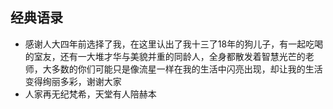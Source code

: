 ## 经典语录
* 感谢人大四年前选择了我，在这里认出了我十三了18年的狗儿子，有一起吃喝的室友，还有一大堆才华与美貌并重的同龄人，全身都散发着智慧光芒的老师，大多数的你们可能只是像流星一样在我的生活中闪亮出现，却让我的生活变得绚丽多彩，谢谢大家
* 人家再无纪梵希，天堂有人陪赫本